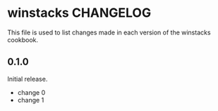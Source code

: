 # winstacks CHANGELOG

This file is used to list changes made in each version of the winstacks cookbook.

## 0.1.0

Initial release.

- change 0
- change 1
